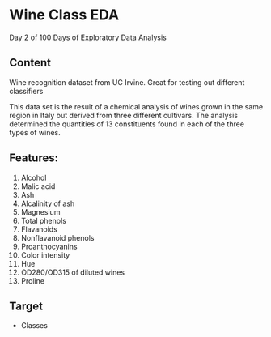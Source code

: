 # **Wine Class EDA**
Day 2 of 100 Days of Exploratory Data Analysis

## **Content**

Wine recognition dataset from UC Irvine. Great for testing out different classifiers

This data set is the result of a chemical analysis of wines grown in the same region in Italy but derived from three different cultivars. The analysis determined the quantities of 13 constituents found in each of the three types of wines.

## **Features:**

1. Alcohol
2. Malic acid
3. Ash
4. Alcalinity of ash
5. Magnesium
6. Total phenols
7. Flavanoids
8. Nonflavanoid phenols
9. Proanthocyanins
10. Color intensity
11. Hue
12. OD280/OD315 of diluted wines
13. Proline

## **Target**

- Classes
